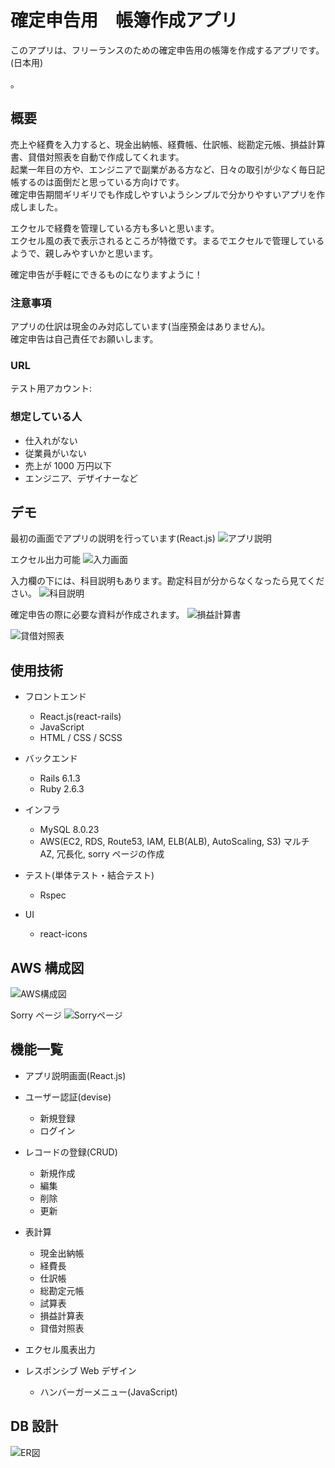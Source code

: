 # 確定申告用　帳簿作成アプリ

このアプリは、フリーランスのための確定申告用の帳簿を作成するアプリです。(日本用)

。

## 概要

売上や経費を入力すると、現金出納帳、経費帳、仕訳帳、総勘定元帳、損益計算書、貸借対照表を自動で作成してくれます。  
起業一年目の方や、エンジニアで副業がある方など、日々の取引が少なく毎日記帳するのは面倒だと思っている方向けです。  
確定申告期間ギリギリでも作成しやすいようシンプルで分かりやすいアプリを作成しました。

エクセルで経費を管理している方も多いと思います。  
エクセル風の表で表示されるところが特徴です。まるでエクセルで管理しているようで、親しみやすいかと思います。

確定申告が手軽にできるものになりますように！

### 注意事項

アプリの仕訳は現金のみ対応しています(当座預金はありません)。  
確定申告は自己責任でお願いします。

### URL

テスト用アカウント:

### 想定している人

- 仕入れがない
- 従業員がいない
- 売上が 1000 万円以下
- エンジニア、デザイナーなど

## デモ

最初の画面でアプリの説明を行っています(React.js)
![アプリ説明](https://i.gyazo.com/06817240b3c4a103d5c83574b0124574.gif)

エクセル出力可能
![入力画面](https://i.gyazo.com/579f46a9561152d6e64d695de6bff46c.png)

入力欄の下には、科目説明もあります。勘定科目が分からなくなったら見てください。
![科目説明](https://i.gyazo.com/7b7026bac132dc45f1593bacb3e1515d.gif)

確定申告の際に必要な資料が作成されます。
![損益計算書](https://i.gyazo.com/65a70398397d46f941ac5c802ae8d57f.png)

![貸借対照表](https://i.gyazo.com/722a37ff2b4480f198cc9fe0fc34e2a0.png)

## 使用技術

- フロントエンド

  - React.js(react-rails)
  - JavaScript
  - HTML / CSS / SCSS

- バックエンド

  - Rails 6.1.3
  - Ruby 2.6.3

- インフラ

  - MySQL 8.0.23
  - AWS(EC2, RDS, Route53, IAM, ELB(ALB), AutoScaling, S3)
    マルチ AZ, 冗長化, sorry ページの作成

- テスト(単体テスト・結合テスト)

  - Rspec

- UI
  - react-icons

## AWS 構成図

![AWS構成図](https://i.gyazo.com/5e52d3323258c60d5593b5de84211b15.png)

Sorry ページ
![Sorryページ]()

## 機能一覧

- アプリ説明画面(React.js)

- ユーザー認証(devise)

  - 新規登録
  - ログイン

- レコードの登録(CRUD)

  - 新規作成
  - 編集
  - 削除
  - 更新

- 表計算

  - 現金出納帳
  - 経費長
  - 仕訳帳
  - 総勘定元帳
  - 試算表
  - 損益計算表
  - 貸借対照表

- エクセル風表出力

- レスポンシブ Web デザイン
  - ハンバーガーメニュー(JavaScript)

## DB 設計

![ER図](https://i.gyazo.com/ec01d102b3c698c2e9a9b2888154dc92.png)
